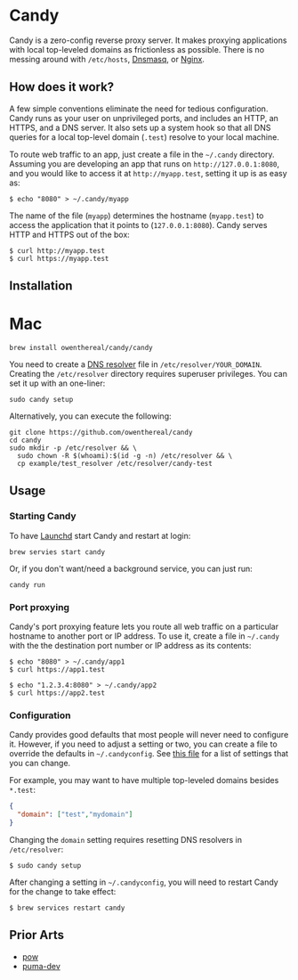 # Candy

Candy is a zero-config reverse proxy server.
It makes proxying applications with local top-leveled domains as frictionless as possible.
There is no messing around with `/etc/hosts`, [Dnsmasq](https://en.wikipedia.org/wiki/Dnsmasq), or [Nginx](https://nginx.org/).

## How does it work?

A few simple conventions eliminate the need for tedious configuration.
Candy runs as your user on unprivileged ports, and includes an HTTP, an HTTPS, and a DNS server.
It also sets up a system hook so that all DNS queries for a local top-level domain (`.test`) resolve to your local machine.

To route web traffic to an app, just create a file in the `~/.candy` directory.
Assuming you are developing an app that runs on `http://127.0.0.1:8080`, and you would like to access it at `http://myapp.test`, setting it up is as easy as:

```
$ echo "8080" > ~/.candy/myapp
```

The name of the file (`myapp`) determines the hostname (`myapp.test`) to access the application that it points to (`127.0.0.1:8080`).
Candy serves HTTP and HTTPS out of the box:

```
$ curl http://myapp.test
$ curl https://myapp.test
```

## Installation

# Mac

```
brew install owenthereal/candy/candy
```

You need to create a [DNS resolver](https://www.unix.com/man-page/opendarwin/5/resolver/) file in `/etc/resolver/YOUR_DOMAIN`.
Creating the `/etc/resolver` directory requires superuser privileges.
You can set it up with an one-liner:

```
sudo candy setup
```

Alternatively, you can execute the following:

```
git clone https://github.com/owenthereal/candy
cd candy
sudo mkdir -p /etc/resolver && \
  sudo chown -R $(whoami):$(id -g -n) /etc/resolver && \
  cp example/test_resolver /etc/resolver/candy-test
```

## Usage

### Starting Candy

To have [Launchd](https://en.wikipedia.org/wiki/Launchd) start Candy and restart at login:

```
brew servies start candy
```

Or, if you don't want/need a background service, you can just run:

```
candy run
```

### Port proxying

Candy's port proxying feature lets you route all web traffic on a particular hostname to another port or IP address.
To use it, create a file in `~/.candy` with the the destination port number or IP address as its contents:

```
$ echo "8080" > ~/.candy/app1
$ curl https://app1.test

$ echo "1.2.3.4:8080" > ~/.candy/app2
$ curl https://app2.test
```

### Configuration

Candy provides good defaults that most people will never need to configure it.
However, if you need to adjust a setting or two, you can create a file to override the defaults in `~/.candyconfig`.
See [this file](https://github.com/owenthereal/candy/blob/e5a250f950f9db2d0431805e0a9e3719164352c1/cmd/candy/command/run.go#L28-L36) for a list of settings that you can change.

For example, you may want to have multiple top-leveled domains besides `*.test`:

```json
{
  "domain": ["test","mydomain"]
}
```

Changing the `domain` setting requires resetting DNS resolvers in `/etc/resolver`:

```
$ sudo candy setup

```

After changing a setting in `~/.candyconfig`, you will need to restart Candy for the change to take effect:

```
$ brew services restart candy
```

## Prior Arts

* [pow](https://github.com/basecamp/pow)
* [puma-dev](https://github.com/puma/puma-dev)
